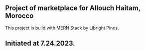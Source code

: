 ## Project of marketplace for Allouch Haitam, Morocco

This project is build with MERN Stack by Libright Pines.

## Initiated at 7.24.2023.
